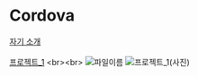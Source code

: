 # Cordova

[자기 소개](https://yeoung-day.github.io/Cordova/week2/report/project/info.html)
<br><br>
[프로젝트_1](https://yeoung-day.github.io/Cordova/week2/report/project_1(2023_09_21)/index.html)
<br><br>
![파일이름](./Cordova/week2/report/project_1(2023_09_21)/Ppic.jpg)
![프로젝트_1(사진)](/Cordova/week2/report/project_1(2023_09_21)/Ppic.jpg)
